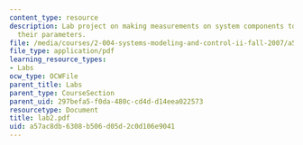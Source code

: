 ```yaml
---
content_type: resource
description: Lab project on making measurements on system components to determine
  their parameters.
file: /media/courses/2-004-systems-modeling-and-control-ii-fall-2007/a57ac8db6308b506d05d2c0d106e9041_lab2.pdf
file_type: application/pdf
learning_resource_types:
- Labs
ocw_type: OCWFile
parent_title: Labs
parent_type: CourseSection
parent_uid: 297befa5-f0da-480c-cd4d-d14eea022573
resourcetype: Document
title: lab2.pdf
uid: a57ac8db-6308-b506-d05d-2c0d106e9041
---
```

